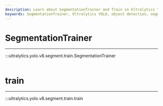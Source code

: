 ```yaml
---
description: Learn about SegmentationTrainer and Train in Ultralytics YOLO v8 for efficient object detection models. Improve your training with Ultralytics Docs.
keywords: SegmentationTrainer, Ultralytics YOLO, object detection, segmentation, train, tutorial, guide, code examples
---
```


# SegmentationTrainer
---
:::ultralytics.yolo.v8.segment.train.SegmentationTrainer
<br><br>

# train
---
:::ultralytics.yolo.v8.segment.train.train
<br><br>
